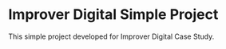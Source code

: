 # Improver Digital Simple Project

This simple project developed for Improver Digital Case Study.


